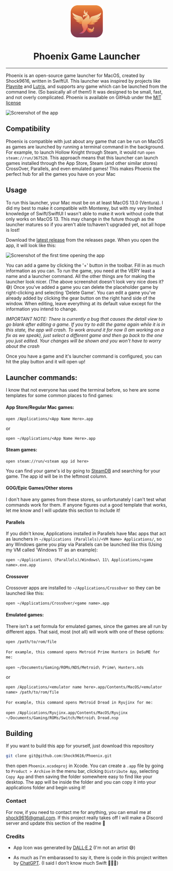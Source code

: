 <center>
    <img src="Readme Images/Icon.png" alt="Phoenix app icon" width="100" height="100"/>
    <h1>Phoenix Game Launcher</h1>
</center>

____

Phoenix is an open-source game launcher for MacOS, created by Shock9616, written in SwiftUI. This launcher was inspired by projects like [Playnite](playnite.link) and [Lutris](lutris.net), and supports any game which can be launched from the command line. (So basically all of them!) It was designed to be small, fast, and not overly complicated. Phoenix is available on GitHub under the [MIT license](License.txt)

![Screenshot of the app](/Users/kalebrosborough/Documents/Programming/Swift/Phoenix/Readme%20Images/Screenshot1.png)

## Compatibility

Phoenix is compatible with just about any game that can be run on MacOS as games are launched by running a terminal command in the background. For example, to launch Hollow Knight through Steam, it would run `open steam://run/367520`. This approach means that this launcher can launch games installed through the App Store, Steam (and other similar stores) CrossOver, Parallels, and even emulated games! This makes Phoenix the perfect hub for all the games you have on your Mac

## Usage

To run this launcher, your Mac must be on at least MacOS 13.0 (Ventura). I did my best to make it compatible with Monterey, but with my very limited knowledge of Swift/SwiftUI I wasn't able to make it work without code that only works on MacOS 13. This may change in the future though as the launcher matures so if you aren't able to/haven't upgraded yet, not all hope is lost!

Download the [latest release]() from the releases page. When you open the app, it will look like this:

![Screenshot of the first time opening the app](/Users/kalebrosborough/Documents/Programming/Swift/Phoenix/Readme%20Images/Screenshot2.png)

You can add a game by clicking the '+' button in the toolbar. Fill in as much information as you can. To run the game, you need at the VERY least a name and a launcher command. All the other things are for making the launcher look nicer. (The above screenshot doesn't look very nice does it? 😅) Once you've added a game you can delete the placeholder game by right-clicking and selecting 'Delete Game'. You can edit a game you've already added by clicking the gear button on the right hand side of the window. When editing, leave everything at its default value except for the information you intend to change. 

*IMPORTANT NOTE: There is currently a bug that causes the detail view to go blank after editing a game. If you try to edit the game again while it is in this state, the app will crash. To work around it for now (I am working on a fix as we speak), just select a different game and then go back to the one you just edited. Your changes will be shown and you won't have to worry about the crash*

Once you have a game and it's launcher command is configured, you can hit the play button and it will open up!

## Launcher commands:

I know that not everyone has used the terminal before, so here are some templates for some common places to find games:

#### App Store/Regular Mac games:

```
open /Applications/<App Name Here>.app
```

or

```
open ~/Applications/<App Name Here>.app
```

#### Steam games:

```
open steam://run/<steam app id here>
```

You can find your game's id by going to [SteamDB](steamdb.info) and searching for your game. The app id will be in the leftmost column.

#### GOG/Epic Games/Other stores

I don't have any games from these stores, so unfortunately I can't test what commands work for them. If anyone figures out a good template that works, let me know and I will update this section to include it!

#### Parallels

If you didn't know, Applications installed in Parallels have Mac apps that act as launchers in `~/Applications (Parallels)/<VM Name> Applications/`, so any Windows game you play via Parallels can be launched like this (Using my VM called 'Windows 11' as an example):

```
open ~/Applications\ (Parallels)/Windows\ 11\ Applications/<game name>.exe.app
```

#### Crossover

Crossover apps are installed to `~/Applications/CrossOver` so they can be launched like this:

```
open ~/Applications/CrossOver/<game name>.app
```

#### Emulated games:

There isn't a set formula for emulated games, since the games are all run by different apps. That said, most (not all) will work with one of these options:

```
open /path/to/rom/file

For example, this command opens Metroid Prime Hunters in DeSuME for me:

open ~/Documents/Gaming/ROMs/NDS/Metroid\ Prime\ Hunters.nds
```

or 

```
open /Applications/<emulator name here>.app/Contents/MacOS/<emulator name> /path/to/rom/file

For example, this command opens Metroid Dread in Ryujinx for me:

open /Applications/Ryujinx.app/Contents/MacOS/Ryujinx ~/Documents/Gaming/ROMs/Switch/Metroid\ Dread.nsp
```

## Building

If you want to build this app for yourself, just download this repository

```bash
git clone git@github.com:Shock9616/Phoenix.git
```

then open `Phoenix.xcodeproj` in Xcode. You can create a `.app` file by going to `Product > Archive` in the menu bar, clicking `Distribute App`, selecting `Copy App` and then saving the folder somewhere easy to find like your desktop. The app will be inside the folder and you can copy it into your applications folder and begin using it!

### Contact

For now, if you need to contact me for anything, you can email me at shock9616@gmail.com. If this project really takes off I will make a Discord server and update this section of the readme 🙂

### Credits

* App Icon was generated by [DALL·E 2](https://openai.com/dall-e-2/) (I'm not an artist 😅)

* As much as I'm embarassed to say it, there is code in this project written by [ChatGPT](https://openai.com). (I said I don't know much Swift 🤷‍♂️😅)
